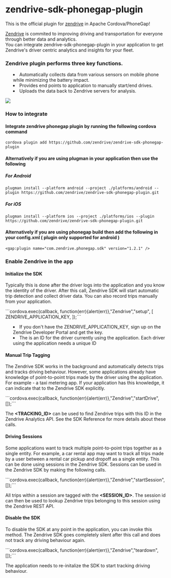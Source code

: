 zendrive-sdk-phonegap-plugin
============================
This is the official plugin for <a href="http://www.zendrive.com">zendrive</a> in Apache Cordova/PhoneGap!

<a href="http://www.zendrive.com">Zendrive</a> is commited to improving driving and transportation for everyone through better data and analytics.
<br/>
You can integrate zendrive-sdk-phonegap-plugin in your application to get Zendrive's driver centric analytics and insights for your fleet.

<h3>Zendrive plugin performs three key functions.</h3>
<ul style="list-style-position: inside">
<li> Automatically collects data from various sensors on mobile phone while minimizing the battery impact.</li>
<li> Provides end points to application to manually start/end drives.</li>
<li> Uploads the data back to Zendrive servers for analysis. </li>
</ul>

<p class="center">
<img src="http://developers.zendrive.com/static/img/dev_intro_1.png" /> 

<h3>How to integrate</h3>

<h4>Integrate zendrive phonegap plugin by running the following cordova command</h4>
<code>cordova plugin add https://github.com/zendrive/zendrive-sdk-phonegap-plugin</code>

<h4>Alternatively if you are using plugman in your application then use the following</h4>
<h5>For Android</h5>
<code>plugman install --platform android --project ./platforms/android --plugin https://github.com/zendrive/zendrive-sdk-phonegap-plugin.git</code>

<h5>For iOS</h5>
<code>plugman install --platform ios --project ./platforms/ios --plugin https://github.com/zendrive/zendrive-sdk-phonegap-plugin.git</code>


<h4>Alternatively if you are using phonegap build then add the following in your config.xml ( plugin only supported for android )</h4>
<code>&lt;gap:plugin name="com.zendrive.phonegap.sdk" version="1.2.1" /&gt;</code>


<h3>Enable Zendrive in the app</h3>
<h4>Initialize the SDK</h4>
<p>Typically this is done after the driver logs into the application and you know the identity of the driver.
After this call, Zendrive SDK will start automatic trip detection and collect driver data. You can also record trips manually from your application.</p>
```cordova.exec(callback, function(err){alert(err)},"Zendrive","setup", [ ZENDRIVE_APPLICATION_KEY, <DRIVER_ID>]);```

<ul style="list-style-position: inside">
<li>If you don't have the ZENDRIVE_APPLICATION_KEY, sign up on the Zendrive Developer Portal and get the key.</li>
<li>The <DRIVER_ID> is an ID for the driver currently using the application. Each driver using the application needs a unique ID</li>
</ul>

<h4>Manual Trip Tagging</h4>
<p>The Zendrive SDK works in the background and automatically detects trips and tracks driving behaviour. However, some applications already have knowledge of point-to-point trips made by the driver using the application. For example - a taxi metering app. If your application has this knowledge, it can indicate that to the Zendrive SDK explicitly.</p>
```cordova.exec(callback, function(err){alert(err)},"Zendrive","startDrive", [<TRACKING_ID>]);```
<p>The <strong>&lt;TRACKING_ID&gt;</strong> can be used to find Zendrive trips with this ID in the Zendrive Analytics API. See the SDK Reference for more details about these calls.</p>

<h4>Driving Sessions</h4>
<p>Some applications want to track multiple point-to-point trips together as a single entity. For example, a car rental app may want to track all trips made by a user between a rental car pickup and dropoff as a single entity. This can be done using sessions in the Zendrive SDK.
Sessions can be used in the Zendrive SDK by making the following calls.</p>
```cordova.exec(callback, function(err){alert(err)},"Zendrive","startSession", [<SESSION_ID>]);```
<p>All trips within a session are tagged with the <strong>&lt;SESSION_ID&gt;</strong>. The session id can then be used to lookup Zendrive trips belonging to this session using the Zendrive REST API.</p>

<h4>Disable the SDK</h4>
<p>To disable the SDK at any point in the application, you can invoke this method. The Zendrive SDK goes completely silent after this call and does not track any driving behaviour again.</p>
```cordova.exec(callback, function(err){alert(err)},"Zendrive","teardown", []);```
<p>The application needs to re-initalize the SDK to start tracking driving behaviour.</p>

<br/>
<br/>
<br/>
